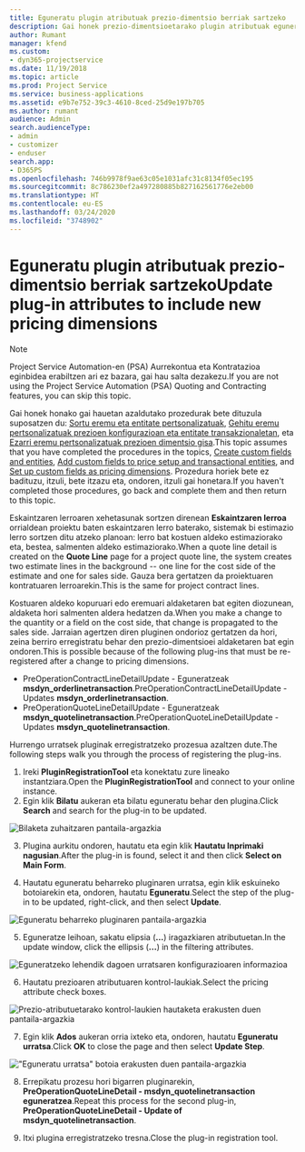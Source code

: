 ```yaml
---
title: Eguneratu plugin atributuak prezio-dimentsio berriak sartzeko
description: Gai honek prezio-dimentsioetarako plugin atributuak eguneratzeko informazioa eskaintzen du.
author: Rumant
manager: kfend
ms.custom:
- dyn365-projectservice
ms.date: 11/19/2018
ms.topic: article
ms.prod: Project Service
ms.service: business-applications
ms.assetid: e9b7e752-39c3-4610-8ced-25d9e197b705
ms.author: rumant
audience: Admin
search.audienceType:
- admin
- customizer
- enduser
search.app:
- D365PS
ms.openlocfilehash: 746b9978f9ae63c05e1031afc31c8134f05ec195
ms.sourcegitcommit: 8c786230ef2a497280885b827162561776e2eb00
ms.translationtype: HT
ms.contentlocale: eu-ES
ms.lasthandoff: 03/24/2020
ms.locfileid: "3748902"
---
```

# <a name="update-plug-in-attributes-to-include-new-pricing-dimensions"></a><span data-ttu-id="fbca1-103">Eguneratu plugin atributuak prezio-dimentsio berriak sartzeko</span><span class="sxs-lookup"><span data-stu-id="fbca1-103">Update plug-in attributes to include new pricing dimensions</span></span>

> [!NOTE]
> <span data-ttu-id="fbca1-104">Project Service Automation-en (PSA) Aurrekontua eta Kontratazioa eginbidea erabiltzen ari ez bazara, gai hau salta dezakezu.</span><span class="sxs-lookup"><span data-stu-id="fbca1-104">If you are not using the Project Service Automation (PSA) Quoting and Contracting features, you can skip this topic.</span></span>

<span data-ttu-id="fbca1-105">Gai honek honako gai hauetan azaldutako prozedurak bete dituzula suposatzen du: [Sortu eremu eta entitate pertsonalizatuak](create-custom-fields-entities.md), [Gehitu eremu pertsonalizatuak prezioen konfigurazioan eta entitate transakzionaletan](field-references.md), eta [Ezarri eremu pertsonalizatuak prezioen dimentsio gisa](set-up-pricing-dimensions.md).</span><span class="sxs-lookup"><span data-stu-id="fbca1-105">This topic assumes that you have completed the procedures in the topics, [Create custom fields and entities](create-custom-fields-entities.md), [Add custom fields to price setup and transactional entities](field-references.md), and [Set up custom fields as pricing dimensions](set-up-pricing-dimensions.md).</span></span> <span data-ttu-id="fbca1-106">Prozedura horiek bete ez badituzu, itzuli, bete itzazu eta, ondoren, itzuli gai honetara.</span><span class="sxs-lookup"><span data-stu-id="fbca1-106">If you haven't completed those procedures, go back and complete them and then return to this topic.</span></span>

<span data-ttu-id="fbca1-107">Eskaintzaren lerroaren xehetasunak sortzen direnean **Eskaintzaren lerroa** orrialdean proiektu baten eskaintzaren lerro baterako, sistemak bi estimazio lerro sortzen ditu atzeko planoan: lerro bat kostuen aldeko estimaziorako eta, bestea, salmenten aldeko estimaziorako.</span><span class="sxs-lookup"><span data-stu-id="fbca1-107">When a quote line detail is created on the **Quote Line** page for a project quote line, the system creates two estimate lines in the background -- one line for the cost side of the estimate and one for sales side.</span></span> <span data-ttu-id="fbca1-108">Gauza bera gertatzen da proiektuaren kontratuaren lerroarekin.</span><span class="sxs-lookup"><span data-stu-id="fbca1-108">This is the same  for project contract lines.</span></span>

<span data-ttu-id="fbca1-109">Kostuaren aldeko kopuruari edo eremuari aldaketaren bat egiten diozunean, aldaketa hori salmenten aldera hedatzen da.</span><span class="sxs-lookup"><span data-stu-id="fbca1-109">When you make a change to the quantity or a field on the cost side, that change is propagated to the sales side.</span></span> <span data-ttu-id="fbca1-110">Jarraian agertzen diren pluginen ondorioz gertatzen da hori, zeina berriro erregistratu behar den prezio-dimentsioei aldaketaren bat egin ondoren.</span><span class="sxs-lookup"><span data-stu-id="fbca1-110">This is possible because of the following plug-ins that must be re-registered after a change to pricing dimensions.</span></span>

- <span data-ttu-id="fbca1-111">PreOperationContractLineDetailUpdate - Eguneratzeak **msdyn_orderlinetransaction**.</span><span class="sxs-lookup"><span data-stu-id="fbca1-111">PreOperationContractLineDetailUpdate - Updates **msdyn_orderlinetransaction**.</span></span>
- <span data-ttu-id="fbca1-112">PreOperationQuoteLineDetailUpdate - Eguneratzeak **msdyn_quotelinetransaction**.</span><span class="sxs-lookup"><span data-stu-id="fbca1-112">PreOperationQuoteLineDetailUpdate - Updates **msdyn_quotelinetransaction**.</span></span>

<span data-ttu-id="fbca1-113">Hurrengo urratsek pluginak erregistratzeko prozesua azaltzen dute.</span><span class="sxs-lookup"><span data-stu-id="fbca1-113">The following steps walk you through the process of registering the plug-ins.</span></span>

1. <span data-ttu-id="fbca1-114">Ireki **PluginRegistrationTool** eta konektatu zure lineako instantziara.</span><span class="sxs-lookup"><span data-stu-id="fbca1-114">Open the **PluginRegistrationTool** and connect to your online instance.</span></span>
2. <span data-ttu-id="fbca1-115">Egin klik **Bilatu** aukeran eta bilatu eguneratu behar den plugina.</span><span class="sxs-lookup"><span data-stu-id="fbca1-115">Click **Search** and search for the plug-in to be updated.</span></span>

 ![Bilaketa zuhaitzaren pantaila-argazkia](media/PRT-1.png)

3. <span data-ttu-id="fbca1-117">Plugina aurkitu ondoren, hautatu eta egin klik **Hautatu Inprimaki nagusian**.</span><span class="sxs-lookup"><span data-stu-id="fbca1-117">After the plug-in is found, select it and then click **Select on Main Form**.</span></span>

4. <span data-ttu-id="fbca1-118">Hautatu eguneratu beharreko pluginaren urratsa, egin klik eskuineko botoiarekin eta, ondoren, hautatu **Eguneratu**.</span><span class="sxs-lookup"><span data-stu-id="fbca1-118">Select the step of the plug-in to be updated, right-click, and then select **Update**.</span></span>

 ![Eguneratu beharreko pluginaren pantaila-argazkia](media/PRT-2.png)
 
5. <span data-ttu-id="fbca1-120">Eguneratze leihoan, sakatu elipsia (**...**) iragazkiaren atributuetan.</span><span class="sxs-lookup"><span data-stu-id="fbca1-120">In the update window, click the ellipsis (**...**) in the filtering attributes.</span></span>

 ![Eguneratzeko lehendik dagoen urratsaren konfigurazioaren informazioa](media/PRT-3.png)
 
6. <span data-ttu-id="fbca1-122">Hautatu prezioaren atributuaren kontrol-laukiak.</span><span class="sxs-lookup"><span data-stu-id="fbca1-122">Select the pricing attribute check boxes.</span></span>

 ![Prezio-atributuetarako kontrol-laukien hautaketa erakusten duen pantaila-argazkia](media/PRT-4.png)

7. <span data-ttu-id="fbca1-124">Egin klik **Ados** aukeran orria ixteko eta, ondoren, hautatu **Eguneratu urratsa**.</span><span class="sxs-lookup"><span data-stu-id="fbca1-124">Click **OK** to close the page and then select **Update Step**.</span></span>

 !["Eguneratu urratsa" botoia erakusten duen pantaila-argazkia](media/PRT-5.png)
 
8. <span data-ttu-id="fbca1-126">Errepikatu prozesu hori bigarren pluginarekin, **PreOperationQuoteLineDetail - msdyn_quotelinetransaction eguneratzea**.</span><span class="sxs-lookup"><span data-stu-id="fbca1-126">Repeat this process for the second plug-in, **PreOperationQuoteLineDetail - Update of msdyn_quotelinetransaction**.</span></span>

9. <span data-ttu-id="fbca1-127">Itxi plugina erregistratzeko tresna.</span><span class="sxs-lookup"><span data-stu-id="fbca1-127">Close the plug-in registration tool.</span></span>

